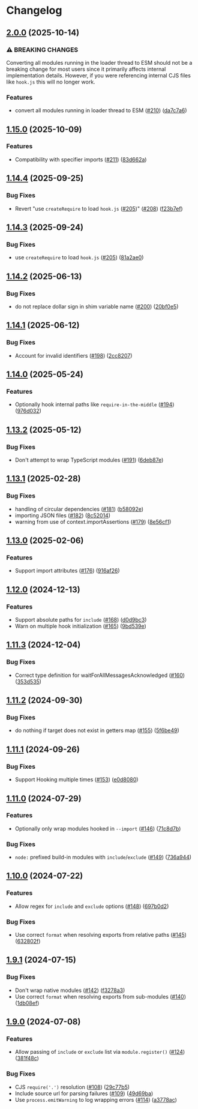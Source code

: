 # Changelog

## [2.0.0](https://github.com/nodejs/import-in-the-middle/compare/import-in-the-middle-v1.15.0...import-in-the-middle-v2.0.0) (2025-10-14)


### ⚠ BREAKING CHANGES

Converting all modules running in the loader thread to ESM should not be a
breaking change for most users since it primarily affects internal implementation
details. However, if you were referencing internal CJS files like `hook.js` this will no longer work.

### Features

* convert all modules running in loader thread to ESM ([#210](https://github.com/nodejs/import-in-the-middle/issues/210)) ([da7c7a6](https://github.com/nodejs/import-in-the-middle/commit/da7c7a6904a40bf394b7b2a271a2838711c5417c))

## [1.15.0](https://github.com/nodejs/import-in-the-middle/compare/import-in-the-middle-v1.14.4...import-in-the-middle-v1.15.0) (2025-10-09)


### Features

* Compatibility with specifier imports  ([#211](https://github.com/nodejs/import-in-the-middle/issues/211)) ([83d662a](https://github.com/nodejs/import-in-the-middle/commit/83d662a8e1f9a7b8632bc78f7499ccc0ab4d12c2))

## [1.14.4](https://github.com/nodejs/import-in-the-middle/compare/import-in-the-middle-v1.14.3...import-in-the-middle-v1.14.4) (2025-09-25)


### Bug Fixes

* Revert "use `createRequire` to load `hook.js` ([#205](https://github.com/nodejs/import-in-the-middle/issues/205))" ([#208](https://github.com/nodejs/import-in-the-middle/issues/208)) ([f23b7ef](https://github.com/nodejs/import-in-the-middle/commit/f23b7ef9e8d4103f21865ec7a1e5374f41d38ff5))

## [1.14.3](https://github.com/nodejs/import-in-the-middle/compare/import-in-the-middle-v1.14.2...import-in-the-middle-v1.14.3) (2025-09-24)


### Bug Fixes

* use `createRequire` to load `hook.js` ([#205](https://github.com/nodejs/import-in-the-middle/issues/205)) ([81a2ae0](https://github.com/nodejs/import-in-the-middle/commit/81a2ae0ea094df27c9baaf6e267276e0acb21af1))

## [1.14.2](https://github.com/nodejs/import-in-the-middle/compare/import-in-the-middle-v1.14.1...import-in-the-middle-v1.14.2) (2025-06-13)


### Bug Fixes

* do not replace dollar sign in shim variable name ([#200](https://github.com/nodejs/import-in-the-middle/issues/200)) ([20bf0e5](https://github.com/nodejs/import-in-the-middle/commit/20bf0e5c5f6f44f42a8618ad45d08622a63d4d45))

## [1.14.1](https://github.com/nodejs/import-in-the-middle/compare/import-in-the-middle-v1.14.0...import-in-the-middle-v1.14.1) (2025-06-12)


### Bug Fixes

* Account for invalid identifiers ([#198](https://github.com/nodejs/import-in-the-middle/issues/198)) ([2cc8207](https://github.com/nodejs/import-in-the-middle/commit/2cc82070a5ca947463b70f28647b03496a9526f0))

## [1.14.0](https://github.com/nodejs/import-in-the-middle/compare/import-in-the-middle-v1.13.2...import-in-the-middle-v1.14.0) (2025-05-24)


### Features

* Optionally hook internal paths like `require-in-the-middle` ([#194](https://github.com/nodejs/import-in-the-middle/issues/194)) ([976d032](https://github.com/nodejs/import-in-the-middle/commit/976d0320426dcbf8e6260504eccbb62d83513f5a))

## [1.13.2](https://github.com/nodejs/import-in-the-middle/compare/import-in-the-middle-v1.13.1...import-in-the-middle-v1.13.2) (2025-05-12)


### Bug Fixes

* Don't attempt to wrap TypeScript modules ([#191](https://github.com/nodejs/import-in-the-middle/issues/191)) ([6deb87e](https://github.com/nodejs/import-in-the-middle/commit/6deb87ea069ec2ee749ce2297ea47ce071d18cf9))

## [1.13.1](https://github.com/nodejs/import-in-the-middle/compare/import-in-the-middle-v1.13.0...import-in-the-middle-v1.13.1) (2025-02-28)


### Bug Fixes

* handling of circular dependencies ([#181](https://github.com/nodejs/import-in-the-middle/issues/181)) ([b58092e](https://github.com/nodejs/import-in-the-middle/commit/b58092ec9becf4a14f541da4cf5bfb190f2a9a9b))
* importing JSON files ([#182](https://github.com/nodejs/import-in-the-middle/issues/182)) ([8c52014](https://github.com/nodejs/import-in-the-middle/commit/8c52014658fcf698cc340d032b441d9e7a65be36))
* warning from use of context.importAssertions ([#179](https://github.com/nodejs/import-in-the-middle/issues/179)) ([8e56cf1](https://github.com/nodejs/import-in-the-middle/commit/8e56cf1e89752e6c8768d648c10c12fb3178e2ae))

## [1.13.0](https://github.com/nodejs/import-in-the-middle/compare/import-in-the-middle-v1.12.0...import-in-the-middle-v1.13.0) (2025-02-06)


### Features

* Support import attributes  ([#176](https://github.com/nodejs/import-in-the-middle/issues/176)) ([916af26](https://github.com/nodejs/import-in-the-middle/commit/916af2627e0e8cb6d50a3b54c1a280dc16e20925))

## [1.12.0](https://github.com/nodejs/import-in-the-middle/compare/import-in-the-middle-v1.11.3...import-in-the-middle-v1.12.0) (2024-12-13)


### Features

* Support absolute paths for `include` ([#168](https://github.com/nodejs/import-in-the-middle/issues/168)) ([d0d9bc3](https://github.com/nodejs/import-in-the-middle/commit/d0d9bc3d1e0bcef1094af58c15cf997507777067))
* Warn on multiple hook initialization ([#165](https://github.com/nodejs/import-in-the-middle/issues/165)) ([9bd539e](https://github.com/nodejs/import-in-the-middle/commit/9bd539ea6ff1684c8807bc30c8b68882cc9e057f))

## [1.11.3](https://github.com/nodejs/import-in-the-middle/compare/import-in-the-middle-v1.11.2...import-in-the-middle-v1.11.3) (2024-12-04)


### Bug Fixes

* Correct type definition for waitForAllMessagesAcknowledged ([#160](https://github.com/nodejs/import-in-the-middle/issues/160)) ([353d535](https://github.com/nodejs/import-in-the-middle/commit/353d535d1ce7ba485e137bcf3db08bbddd6b31d6))

## [1.11.2](https://github.com/nodejs/import-in-the-middle/compare/import-in-the-middle-v1.11.1...import-in-the-middle-v1.11.2) (2024-09-30)


### Bug Fixes

* do nothing if target does not exist in getters map ([#155](https://github.com/nodejs/import-in-the-middle/issues/155)) ([5f6be49](https://github.com/nodejs/import-in-the-middle/commit/5f6be494fc11caf8dcf900807c5b6b646fcd8d74))

## [1.11.1](https://github.com/nodejs/import-in-the-middle/compare/import-in-the-middle-v1.11.0...import-in-the-middle-v1.11.1) (2024-09-26)


### Bug Fixes

* Support Hooking multiple times ([#153](https://github.com/nodejs/import-in-the-middle/issues/153)) ([e0d8080](https://github.com/nodejs/import-in-the-middle/commit/e0d808041eff228f4b4519454f7eea8f0930238a))

## [1.11.0](https://github.com/nodejs/import-in-the-middle/compare/import-in-the-middle-v1.10.0...import-in-the-middle-v1.11.0) (2024-07-29)


### Features

* Optionally only wrap modules hooked in `--import` ([#146](https://github.com/nodejs/import-in-the-middle/issues/146)) ([71c8d7b](https://github.com/nodejs/import-in-the-middle/commit/71c8d7bac512df94566d12c96fc2e438b4de2e2a))


### Bug Fixes

* `node:` prefixed build-in modules with `include`/`exclude` ([#149](https://github.com/nodejs/import-in-the-middle/issues/149)) ([736a944](https://github.com/nodejs/import-in-the-middle/commit/736a9446e209bc8649801a27cb431df663551dc5))

## [1.10.0](https://github.com/nodejs/import-in-the-middle/compare/import-in-the-middle-v1.9.1...import-in-the-middle-v1.10.0) (2024-07-22)


### Features

* Allow regex for `include` and `exclude` options ([#148](https://github.com/nodejs/import-in-the-middle/issues/148)) ([697b0d2](https://github.com/nodejs/import-in-the-middle/commit/697b0d239b9a738f4952bb0f77c521c4a398ac79))


### Bug Fixes

* Use correct `format` when resolving exports from relative paths ([#145](https://github.com/nodejs/import-in-the-middle/issues/145)) ([632802f](https://github.com/nodejs/import-in-the-middle/commit/632802f4e7c797215b4e052ffdfa0fbda1780166))

## [1.9.1](https://github.com/nodejs/import-in-the-middle/compare/import-in-the-middle-v1.9.0...import-in-the-middle-v1.9.1) (2024-07-15)


### Bug Fixes

* Don't wrap native modules ([#142](https://github.com/nodejs/import-in-the-middle/issues/142)) ([f3278a3](https://github.com/nodejs/import-in-the-middle/commit/f3278a3c76af78fe369b599d5b2bf1d87edf0a7a))
* Use correct `format` when resolving exports from sub-modules ([#140](https://github.com/nodejs/import-in-the-middle/issues/140)) ([1db08ef](https://github.com/nodejs/import-in-the-middle/commit/1db08ef5f51346c20b4b3c313bf993e9cf1ca7d5))

## [1.9.0](https://github.com/nodejs/import-in-the-middle/compare/import-in-the-middle-v1.8.1...import-in-the-middle-v1.9.0) (2024-07-08)


### Features

* Allow passing of `include` or `exclude` list via `module.register()` ([#124](https://github.com/nodejs/import-in-the-middle/issues/124)) ([381f48c](https://github.com/nodejs/import-in-the-middle/commit/381f48c07ff755e88495f688c75c4912926194c7))


### Bug Fixes

* CJS `require('.')` resolution ([#108](https://github.com/nodejs/import-in-the-middle/issues/108)) ([29c77b5](https://github.com/nodejs/import-in-the-middle/commit/29c77b560aec0429154632c950923d12db36f79e))
* Include source url for parsing failures ([#109](https://github.com/nodejs/import-in-the-middle/issues/109)) ([49d69ba](https://github.com/nodejs/import-in-the-middle/commit/49d69ba9e785d4b6a1b38d7da1293cb744b6d7e3))
* Use `process.emitWarning` to log wrapping errors ([#114](https://github.com/nodejs/import-in-the-middle/issues/114)) ([a3778ac](https://github.com/nodejs/import-in-the-middle/commit/a3778acfbe2220ce5d521232b41da23b4383e1e3))
